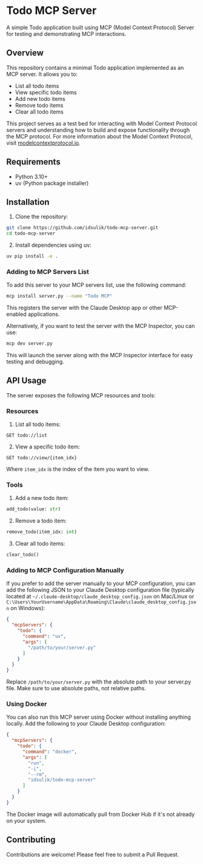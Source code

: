 # Todo MCP Server

A simple Todo application built using MCP (Model Context Protocol) Server for testing and demonstrating MCP
interactions.

## Overview

This repository contains a minimal Todo application implemented as an MCP server. It allows you to:

- List all todo items
- View specific todo items
- Add new todo items
- Remove todo items
- Clear all todo items

This project serves as a test bed for interacting with Model Context Protocol servers and understanding how to build and
expose functionality through the MCP protocol. For more information about the Model Context Protocol,
visit [modelcontextprotocol.io](http://modelcontextprotocol.io/).

## Requirements

- Python 3.10+
- uv (Python package installer)

## Installation

1. Clone the repository:

```bash
git clone https://github.com/idsulik/todo-mcp-server.git
cd todo-mcp-server
```

2. Install dependencies using uv:

```bash
uv pip install -e .
```

### Adding to MCP Servers List

To add this server to your MCP servers list, use the following command:

```bash
mcp install server.py --name "Todo MCP"
```

This registers the server with the Claude Desktop app or other MCP-enabled applications.

Alternatively, if you want to test the server with the MCP Inspector, you can use:

```bash
mcp dev server.py
```

This will launch the server along with the MCP Inspector interface for easy testing and debugging.

## API Usage

The server exposes the following MCP resources and tools:

### Resources

1. List all todo items:

```
GET todo://list
```

2. View a specific todo item:

```
GET todo://view/{item_idx}
```

Where `item_idx` is the index of the item you want to view.

### Tools

1. Add a new todo item:

```python
add_todo(value: str)
```

2. Remove a todo item:

```python
remove_todo(item_idx: int)
```

3. Clear all todo items:

```python
clear_todo()
```

### Adding to MCP Configuration Manually

If you prefer to add the server manually to your MCP configuration, you can add the following JSON to your Claude
Desktop configuration file (typically located at `~/.claude-desktop/claude_desktop_config.json` on Mac/Linux or
`C:\Users\YourUsername\AppData\Roaming\Claude\claude_desktop_config.json` on Windows):

```json
{
  "mcpServers": {
    "todo": {
      "command": "uv",
      "args": [
        "/path/to/your/server.py"
      ]
    }
  }
}
```

Replace `/path/to/your/server.py` with the absolute path to your server.py file. Make sure to use absolute paths, not
relative paths.

### Using Docker

You can also run this MCP server using Docker without installing anything locally. Add the following to your Claude Desktop configuration:

```json
{
  "mcpServers": {
    "todo": {
      "command": "docker",
      "args": [
        "run",
        "-i",
        "--rm",
        "idsulik/todo-mcp-server"
      ]
    }
  }
}
```

The Docker image will automatically pull from Docker Hub if it's not already on your system.

## Contributing

Contributions are welcome! Please feel free to submit a Pull Request.